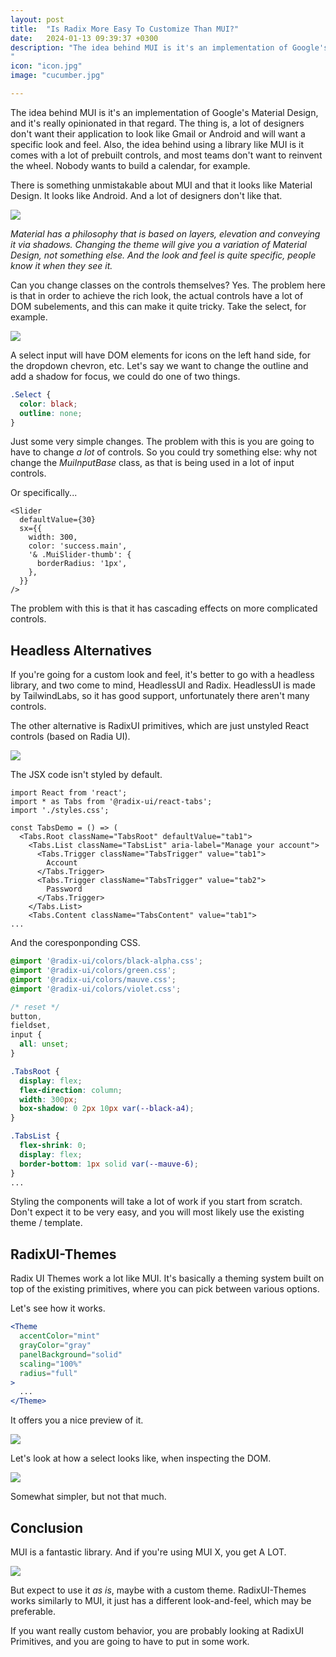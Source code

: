 ```yaml
---
layout: post
title:  "Is Radix More Easy To Customize Than MUI?"
date:   2024-01-13 09:39:37 +0300
description: "The idea behind MUI is it's an implementation of Google's Material Design, and it's really opinionated in that regard. The thing is, a lot of designers don't want their application to look like Gmail or Android and will want a specific look and feel.The idea behind using a library like MUI is it comes with a lot of prebuilt controls, and most teams don’t want to reinvent the wheel. Nobody wants to build a calendar. And certainly, it is tempting to pick MUI and attempt to change it / style it / customize it. You don’t want to do that.
"
icon: "icon.jpg"
image: "cucumber.jpg"

---
```

The idea behind MUI is it's an implementation of Google's Material Design, and it's really opinionated in that regard. The thing is, a lot of designers don't want their application to look like Gmail or Android and will want a specific look and feel. Also, the idea behind using a library like MUI is it comes with a lot of prebuilt controls, and most teams don't want to reinvent the wheel. Nobody wants to build a calendar, for example.

There is something unmistakable about MUI and that it looks like Material Design. It looks like Android. And a lot of designers don't like that.

<img src="screen.jpg" class="img" />

*Material has a philosophy that is based on layers, elevation and conveying it via shadows. Changing the theme will give you a variation of Material Design, not something else. And the look and feel is quite specific, people know it when they see it.*

Can you change classes on the controls themselves? Yes. The problem here is that in order to achieve the rich look, the actual controls have a lot of DOM subelements, and this can make it quite tricky. Take the select, for example.

<img src="mui-select.jpg" class="img" />

A select input will have DOM elements for icons on the left hand side, for the dropdown chevron, etc. Let's say we want to change the outline and add a shadow for focus, we could do one of two things.

```css
.Select {
  color: black;
  outline: none;
}
```
Just some very simple changes. The problem with this is you are going to have to change *a lot* of controls. So you could try something else: why not change the *MuiInputBase* class, as that is being used in a lot of input controls.

Or specifically...

```tsx
<Slider
  defaultValue={30}
  sx={{
    width: 300,
    color: 'success.main',
    '& .MuiSlider-thumb': {
      borderRadius: '1px',
    },
  }}
/>
```

The problem with this is that it has cascading effects on more complicated controls. 

## Headless Alternatives

If you're going for a custom look and feel, it's better to go with a headless library, and two come to mind, HeadlessUI and Radix. HeadlessUI is made by TailwindLabs, so it has good support, unfortunately there aren't many controls.

The other alternative is RadixUI primitives, which are just unstyled React controls (based on Radia UI).

<img src="tabs.jpg" class="img" />

The JSX code isn't styled by default.

```tsx
import React from 'react';
import * as Tabs from '@radix-ui/react-tabs';
import './styles.css';

const TabsDemo = () => (
  <Tabs.Root className="TabsRoot" defaultValue="tab1">
    <Tabs.List className="TabsList" aria-label="Manage your account">
      <Tabs.Trigger className="TabsTrigger" value="tab1">
        Account
      </Tabs.Trigger>
      <Tabs.Trigger className="TabsTrigger" value="tab2">
        Password
      </Tabs.Trigger>
    </Tabs.List>
    <Tabs.Content className="TabsContent" value="tab1">
...
```

And the coresponponding CSS.

```css
@import '@radix-ui/colors/black-alpha.css';
@import '@radix-ui/colors/green.css';
@import '@radix-ui/colors/mauve.css';
@import '@radix-ui/colors/violet.css';

/* reset */
button,
fieldset,
input {
  all: unset;
}

.TabsRoot {
  display: flex;
  flex-direction: column;
  width: 300px;
  box-shadow: 0 2px 10px var(--black-a4);
}

.TabsList {
  flex-shrink: 0;
  display: flex;
  border-bottom: 1px solid var(--mauve-6);
}
...
```

Styling the components will take a lot of work if you start from scratch. Don't expect it to be very easy, and you will most likely use the existing theme / template.

## RadixUI-Themes

Radix UI Themes work a lot like MUI. It's basically a theming system built on top of the existing primitives, where you can pick between various options.

Let's see how it works.

```jsx
<Theme
  accentColor="mint"
  grayColor="gray"
  panelBackground="solid"
  scaling="100%"
  radius="full"
>
  ...
</Theme>
```

It offers you a nice preview of it.

<img src="preview.jpg" class="img" />

Let's look at how a select looks like, when inspecting the DOM.

<img src="radix-select.jpg" class="img" />

Somewhat simpler, but not that much.

## Conclusion

MUI is a fantastic library. And if you're using MUI X, you get A LOT.

<img src="mui-x.jpg" class="img" />

But expect to use it *as is*, maybe with a custom theme. RadixUI-Themes works similarly to MUI, it just has a different look-and-feel, which may be preferable.

If you want really custom behavior, you are probably looking at RadixUI Primitives, and you are going to have to put in some work. 